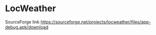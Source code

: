 # LocWeather
SourceForge link
https://sourceforge.net/projects/locweather/files/app-debug.apk/download

